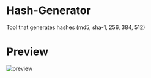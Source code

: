 # Hash-Generator
Tool that generates hashes (md5, sha-1, 256, 384, 512)

# Preview
![preview](./documentation/preview.jpg "Hash Generator Preview")
